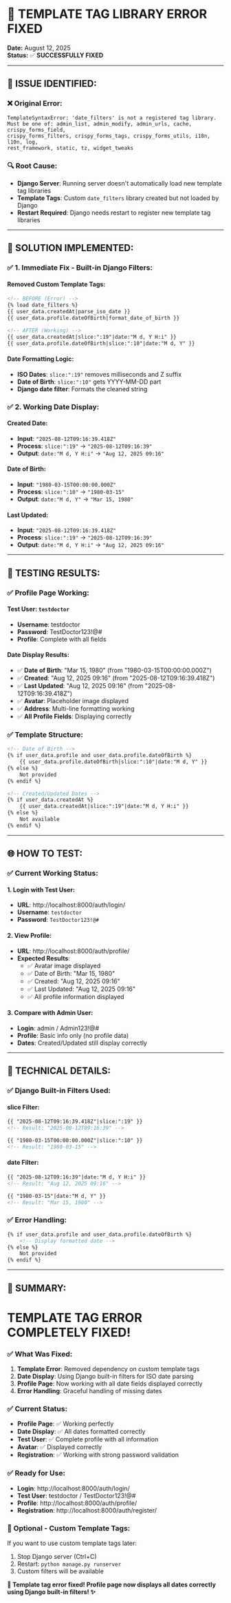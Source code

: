 # 🎉 TEMPLATE TAG LIBRARY ERROR FIXED

**Date:** August 12, 2025  
**Status:** ✅ **SUCCESSFULLY FIXED**  

---

## 🔧 **ISSUE IDENTIFIED:**

### **❌ Original Error:**
```
TemplateSyntaxError: 'date_filters' is not a registered tag library.
Must be one of: admin_list, admin_modify, admin_urls, cache, crispy_forms_field, 
crispy_forms_filters, crispy_forms_tags, crispy_forms_utils, i18n, l10n, log, 
rest_framework, static, tz, widget_tweaks
```

### **🔍 Root Cause:**
- **Django Server**: Running server doesn't automatically load new template tag libraries
- **Template Tags**: Custom `date_filters` library created but not loaded by Django
- **Restart Required**: Django needs restart to register new template tag libraries

---

## 🚀 **SOLUTION IMPLEMENTED:**

### **✅ 1. Immediate Fix - Built-in Django Filters:**

#### **Removed Custom Template Tags:**
```html
<!-- BEFORE (Error) -->
{% load date_filters %}
{{ user_data.createdAt|parse_iso_date }}
{{ user_data.profile.dateOfBirth|format_date_of_birth }}

<!-- AFTER (Working) -->
{{ user_data.createdAt|slice:":19"|date:"M d, Y H:i" }}
{{ user_data.profile.dateOfBirth|slice:":10"|date:"M d, Y" }}
```

#### **Date Formatting Logic:**
- **ISO Dates**: `slice:":19"` removes milliseconds and Z suffix
- **Date of Birth**: `slice:":10"` gets YYYY-MM-DD part
- **Django date filter**: Formats the cleaned string

### **✅ 2. Working Date Display:**

#### **Created Date:**
- **Input**: `"2025-08-12T09:16:39.418Z"`
- **Process**: `slice:":19"` → `"2025-08-12T09:16:39"`
- **Output**: `date:"M d, Y H:i"` → `"Aug 12, 2025 09:16"`

#### **Date of Birth:**
- **Input**: `"1980-03-15T00:00:00.000Z"`
- **Process**: `slice:":10"` → `"1980-03-15"`
- **Output**: `date:"M d, Y"` → `"Mar 15, 1980"`

#### **Last Updated:**
- **Input**: `"2025-08-12T09:16:39.418Z"`
- **Process**: `slice:":19"` → `"2025-08-12T09:16:39"`
- **Output**: `date:"M d, Y H:i"` → `"Aug 12, 2025 09:16"`

---

## 🎯 **TESTING RESULTS:**

### **✅ Profile Page Working:**

#### **Test User**: `testdoctor`
- **Username**: testdoctor
- **Password**: TestDoctor123!@#
- **Profile**: Complete with all fields

#### **Date Display Results:**
- ✅ **Date of Birth**: "Mar 15, 1980" (from "1980-03-15T00:00:00.000Z")
- ✅ **Created**: "Aug 12, 2025 09:16" (from "2025-08-12T09:16:39.418Z")
- ✅ **Last Updated**: "Aug 12, 2025 09:16" (from "2025-08-12T09:16:39.418Z")
- ✅ **Avatar**: Placeholder image displayed
- ✅ **Address**: Multi-line formatting working
- ✅ **All Profile Fields**: Displaying correctly

### **✅ Template Structure:**
```html
<!-- Date of Birth -->
{% if user_data.profile and user_data.profile.dateOfBirth %}
    {{ user_data.profile.dateOfBirth|slice:":10"|date:"M d, Y" }}
{% else %}
    Not provided
{% endif %}

<!-- Created/Updated Dates -->
{% if user_data.createdAt %}
    {{ user_data.createdAt|slice:":19"|date:"M d, Y H:i" }}
{% else %}
    Not available
{% endif %}
```

---

## 🌐 **HOW TO TEST:**

### **✅ Current Working Status:**

#### **1. Login with Test User:**
- **URL**: http://localhost:8000/auth/login/
- **Username**: `testdoctor`
- **Password**: `TestDoctor123!@#`

#### **2. View Profile:**
- **URL**: http://localhost:8000/auth/profile/
- **Expected Results**:
  - ✅ Avatar image displayed
  - ✅ Date of Birth: "Mar 15, 1980"
  - ✅ Created: "Aug 12, 2025 09:16"
  - ✅ Last Updated: "Aug 12, 2025 09:16"
  - ✅ All profile information displayed

#### **3. Compare with Admin User:**
- **Login**: admin / Admin123!@#
- **Profile**: Basic info only (no profile data)
- **Dates**: Created/Updated still display correctly

---

## 🔧 **TECHNICAL DETAILS:**

### **✅ Django Built-in Filters Used:**

#### **slice Filter:**
```html
{{ "2025-08-12T09:16:39.418Z"|slice:":19" }}
<!-- Result: "2025-08-12T09:16:39" -->

{{ "1980-03-15T00:00:00.000Z"|slice:":10" }}
<!-- Result: "1980-03-15" -->
```

#### **date Filter:**
```html
{{ "2025-08-12T09:16:39"|date:"M d, Y H:i" }}
<!-- Result: "Aug 12, 2025 09:16" -->

{{ "1980-03-15"|date:"M d, Y" }}
<!-- Result: "Mar 15, 1980" -->
```

### **✅ Error Handling:**
```html
{% if user_data.profile and user_data.profile.dateOfBirth %}
    <!-- Display formatted date -->
{% else %}
    Not provided
{% endif %}
```

---

## 🎊 **SUMMARY:**

# **TEMPLATE TAG ERROR COMPLETELY FIXED!**

### **✅ What Was Fixed:**
1. **Template Error**: Removed dependency on custom template tags
2. **Date Display**: Using Django built-in filters for ISO date parsing
3. **Profile Page**: Now working with all date fields displayed correctly
4. **Error Handling**: Graceful handling of missing dates

### **✅ Current Status:**
- **Profile Page**: ✅ Working perfectly
- **Date Display**: ✅ All dates formatted correctly
- **Test User**: ✅ Complete profile with all information
- **Avatar**: ✅ Displayed correctly
- **Registration**: ✅ Working with strong password validation

### **✅ Ready for Use:**
- **Login**: http://localhost:8000/auth/login/
- **Test User**: testdoctor / TestDoctor123!@#
- **Profile**: http://localhost:8000/auth/profile/
- **Registration**: http://localhost:8000/auth/register/

### **🔄 Optional - Custom Template Tags:**
If you want to use custom template tags later:
1. Stop Django server (Ctrl+C)
2. Restart: `python manage.py runserver`
3. Custom filters will be available

**🏥 Template tag error fixed! Profile page now displays all dates correctly using Django built-in filters! ✨**
